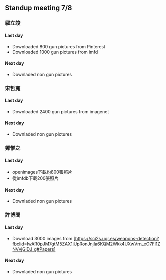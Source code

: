 ## Standup meeting 7/8
### 羅立竣 
#### Last day
 - Downloaded 800 gun pictures from Pinterest
 - Downloaded 1000 gun pictures from imfd
#### Next day
  - Downladed non gun pictures
### 宋哲寬
#### Last day 
  - Downloaded 2400 gun pictures from imagenet
 #### Next day
  - Downladed non gun pictures
### 鄭惟之
#### Last day
 - openimages下載約800張照片
- 從imfdb下載200張照片
#### Next day
  - Downladed non gun pictures
### 許博閔 
#### Last day
- Download 3000 images from [https://sci2s.ugr.es/weapons-detection?fbclid=IwAR0pJM7gtM5ZAX1iUpRonJnjIa6KQM2Wkk4UXwVrn_eO7Fl1ZNVvjGiDJ_g#Papers]
 #### Next day
  - Downladed non gun pictures
